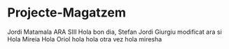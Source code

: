 # Projecte-Magatzem
Jordi Matamala ARA SIII
Hola bon dia, Stefan Jordi Giurgiu modificat ara si
Hola Mireia
Hola Oriol
hola hola otra vez
hola miresha
